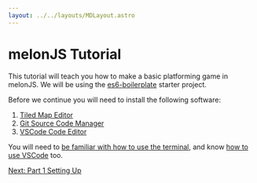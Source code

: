 ```yaml
---
layout: ../../layouts/MDLayout.astro
---
```

# melonJS Tutorial
This tutorial will teach you how to make a basic platforming game in melonJS. We will be using the [es6-boilerplate](https://github.com/melonjs/es6-boilerplate) starter project.

Before we continue you will need to install the following software:
1. [Tiled Map Editor](http://www.mapeditor.org/) 
2. [Git Source Code Manager](https://git-scm.com/downloads)
3. [VSCode Code Editor](https://code.visualstudio.com/)

You will need to [be familiar with how to use the terminal](https://towardsdatascience.com/a-quick-guide-to-using-command-line-terminal-96815b97b955), and know [how to use VSCode](https://code.visualstudio.com/docs/introvideos/basics) too.

[Next: Part 1 Setting Up](/tutorial/part-1-setting-up)
